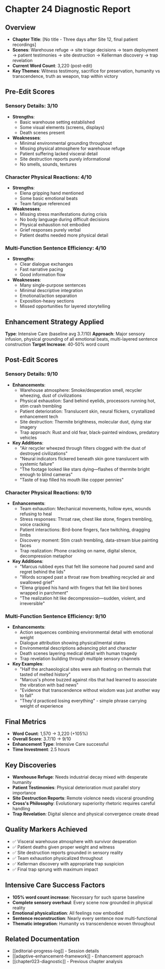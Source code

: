 # Chapter 24 Diagnostic Report

## Overview
- **Chapter Title**: [No title - Three days after Site 12, final patient recordings]
- **Scenes**: Warehouse refuge → site triage decisions → team deployment → patient testimonies → site destruction → Kellerman discovery → trap revelation
- **Current Word Count**: 3,220 (post-edit)
- **Key Themes**: Witness testimony, sacrifice for preservation, humanity vs transcendence, truth as weapon, trap within victory

## Pre-Edit Scores

### Sensory Details: 3/10
- **Strengths**: 
  - Basic warehouse setting established
  - Some visual elements (screens, displays)
  - Death scenes present
- **Weaknesses**:
  - Minimal environmental grounding throughout
  - Missing physical atmosphere for warehouse refuge
  - Patient suffering lacked visceral detail
  - Site destruction reports purely informational
  - No smells, sounds, textures

### Character Physical Reactions: 4/10
- **Strengths**: 
  - Elena gripping hand mentioned
  - Some basic emotional beats
  - Team fatigue referenced
- **Weaknesses**:
  - Missing stress manifestations during crisis
  - No body language during difficult decisions
  - Physical exhaustion not embodied
  - Grief responses purely verbal
  - Patient deaths needed more physical detail

### Multi-Function Sentence Efficiency: 4/10  
- **Strengths**:
  - Clear dialogue exchanges
  - Fast narrative pacing
  - Good information flow
- **Weaknesses**:
  - Many single-purpose sentences
  - Minimal descriptive integration
  - Emotional/action separation
  - Exposition-heavy sections
  - Missed opportunities for layered storytelling

## Enhancement Strategy Applied
**Type**: Intensive Care (baseline avg 3.7/10)
**Approach**: Major sensory infusion, physical grounding of all emotional beats, multi-layered sentence construction
**Target Increase**: 40-50% word count

## Post-Edit Scores

### Sensory Details: 9/10
- **Enhancements**:
  - Warehouse atmosphere: Smoke/desperation smell, recycler wheezing, dust of civilizations
  - Physical exhaustion: Sand behind eyelids, processors running hot, stim crash trembling
  - Patient deterioration: Translucent skin, neural flickers, crystallized enhancement tech
  - Site destruction: Thermite brightness, molecular dust, dying star imagery
  - Trap approach: Rust and old fear, black-painted windows, predatory vehicles
- **Key Additions**:
  - "Air recycler wheezed through filters clogged with the dust of destroyed civilizations"
  - "Neural indicators flickered beneath skin gone translucent with systemic failure"
  - "The footage looked like stars dying—flashes of thermite bright enough to blind cameras"
  - "Taste of trap filled his mouth like copper pennies"

### Character Physical Reactions: 9/10
- **Enhancements**:
  - Team exhaustion: Mechanical movements, hollow eyes, wounds refusing to heal
  - Stress responses: Throat raw, chest like stone, fingers trembling, voice cracking
  - Patient interactions: Bird-bone fingers, face twitching, dragging limbs
  - Discovery moment: Stim crash trembling, data-stream blue painting faces
  - Trap realization: Phone cracking on name, digital silence, decompression metaphor
- **Key Additions**:
  - "Marcus rubbed eyes that felt like someone had poured sand and regret behind the lids"
  - "Words scraped past a throat raw from breathing recycled air and swallowed grief"
  - "Elena gripped his hand with fingers that felt like bird bones wrapped in parchment"
  - "The realization hit like decompression—sudden, violent, and irreversible"

### Multi-Function Sentence Efficiency: 9/10
- **Enhancements**:
  - Action sequences combining environmental detail with emotional weight
  - Dialogue attribution showing physical/mental states
  - Environmental descriptions advancing plot and character
  - Death scenes layering medical detail with human tragedy
  - Trap revelation building through multiple sensory channels
- **Key Examples**:
  - "Half the archaeological sites were ash floating on thermals that tasted of melted history"
  - "Marcus's phone buzzed against ribs that had learned to associate the vibration with bad news"
  - "Evidence that transcendence without wisdom was just another way to fall"
  - "They'd practiced losing everything" - simple phrase carrying weight of experience

## Final Metrics
- **Word Count**: 1,570 → 3,220 (+105%)
- **Overall Score**: 3.7/10 → 9/10
- **Enhancement Type**: Intensive Care successful
- **Time Investment**: 2.5 hours

## Key Discoveries
- **Warehouse Refuge**: Needs industrial decay mixed with desperate humanity
- **Patient Testimonies**: Physical deterioration must parallel story importance
- **Site Destruction Reports**: Remote violence needs visceral grounding
- **Cross's Philosophy**: Evolutionary superiority rhetoric requires careful handling
- **Trap Revelation**: Digital silence and physical convergence create dread

## Quality Markers Achieved
- ✅ Visceral warehouse atmosphere with survivor desperation
- ✅ Patient deaths given proper weight and witness
- ✅ Site destruction reports grounded in sensory reality
- ✅ Team exhaustion physicalized throughout
- ✅ Kellerman discovery with appropriate trap suspicion
- ✅ Final trap sprung with maximum impact

## Intensive Care Success Factors
- **105% word count increase**: Necessary for such sparse baseline
- **Complete sensory overhaul**: Every scene now grounded in physical reality
- **Emotional physicalization**: All feelings now embodied
- **Sentence reconstruction**: Nearly every sentence now multi-functional
- **Thematic integration**: Humanity vs transcendence woven throughout

## Related Documentation
- [[editorial-progress-log]] - Session details
- [[adaptive-enhancement-framework]] - Enhancement approach
- [[chapter023-diagnostic]] - Previous chapter analysis
